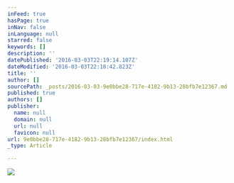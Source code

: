 ```yaml
---
inFeed: true
hasPage: true
inNav: false
inLanguage: null
starred: false
keywords: []
description: ''
datePublished: '2016-03-03T22:19:14.107Z'
dateModified: '2016-03-03T22:18:42.823Z'
title: ''
author: []
sourcePath: _posts/2016-03-03-9e0bbe28-717e-4182-9b13-28bfb7e12367.md
published: true
authors: []
publisher:
  name: null
  domain: null
  url: null
  favicon: null
url: 9e0bbe28-717e-4182-9b13-28bfb7e12367/index.html
_type: Article

---
```

![](https://s3-us-west-2.amazonaws.com/the-grid-img/p/efbd2bf5deb5448703b2e891020bc907190e7cc3.jpg)